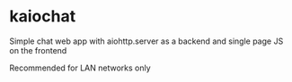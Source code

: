 # kaiochat
Simple chat web app with aiohttp.server as a backend and single page JS on the frontend

Recommended for LAN networks only
